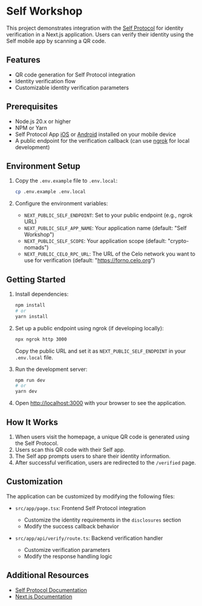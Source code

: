 # Self Workshop

This project demonstrates integration with the [Self Protocol](https://self.xyz/) for identity verification in a Next.js application. Users can verify their identity using the Self mobile app by scanning a QR code.

## Features

- QR code generation for Self Protocol integration
- Identity verification flow
- Customizable identity verification parameters

## Prerequisites

- Node.js 20.x or higher
- NPM or Yarn
- Self Protocol App [iOS](https://apps.apple.com/us/app/self-zk/id6478563710) or [Android](https://play.google.com/store/apps/details?id=com.proofofpassportapp&pli=1) installed on your mobile device
- A public endpoint for the verification callback (can use [ngrok](https://ngrok.com/) for local development)

## Environment Setup

1. Copy the `.env.example` file to `.env.local`:
   ```bash
   cp .env.example .env.local
   ```

2. Configure the environment variables:
   - `NEXT_PUBLIC_SELF_ENDPOINT`: Set to your public endpoint (e.g., ngrok URL)
   - `NEXT_PUBLIC_SELF_APP_NAME`: Your application name (default: "Self Workshop")
   - `NEXT_PUBLIC_SELF_SCOPE`: Your application scope (default: "crypto-nomads")
   - `NEXT_PUBLIC_CELO_RPC_URL`: The URL of the Celo network you want to use for verification (default: "https://forno.celo.org")

## Getting Started

1. Install dependencies:
   ```bash
   npm install
   # or
   yarn install
   ```

2. Set up a public endpoint using ngrok (if developing locally):
   ```bash
   npx ngrok http 3000
   ```
   Copy the public URL and set it as `NEXT_PUBLIC_SELF_ENDPOINT` in your `.env.local` file.

3. Run the development server:
   ```bash
   npm run dev
   # or
   yarn dev
   ```

4. Open [http://localhost:3000](http://localhost:3000) with your browser to see the application.

## How It Works

1. When users visit the homepage, a unique QR code is generated using the Self Protocol.
2. Users scan this QR code with their Self app.
3. The Self app prompts users to share their identity information.
4. After successful verification, users are redirected to the `/verified` page.

## Customization

The application can be customized by modifying the following files:

- `src/app/page.tsx`: Frontend Self Protocol integration
  - Customize the identity requirements in the `disclosures` section
  - Modify the success callback behavior

- `src/app/api/verify/route.ts`: Backend verification handler
  - Customize verification parameters
  - Modify the response handling logic

## Additional Resources

- [Self Protocol Documentation](https://docs.self.xyz/)
- [Next.js Documentation](https://nextjs.org/docs)
